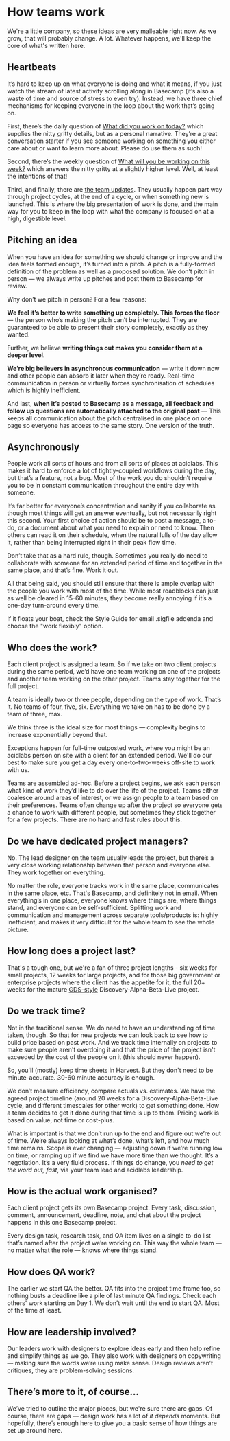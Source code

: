 # How teams work

We're a little company, so these ideas are very malleable right now. As we grow, that will probably change. A lot. Whatever happens, we'll keep the core of what's written here.

## Heartbeats

It’s hard to keep up on what everyone is doing and what it means, if you just watch the stream of latest activity scrolling along in Basecamp (it’s also a waste of time and source of stress to even try). Instead, we have three chief mechanisms for keeping everyone in the loop about the work that’s going on.

First, there’s the daily question of [What did you work on today?](https://3.basecamp.com/3094635/buckets/2664071/questions/382188376) which supplies the nitty gritty details, but as a personal narrative. They’re a great conversation starter if you see someone working on something you either care about or want to learn more about. Please do use them as such!

Second, there’s the weekly question of [What will you be working on this week?](https://3.basecamp.com/3094635/buckets/2664071/questions/382188377) which answers the nitty gritty at a slightly higher level. Well, at least the intentions of that!

Third, and finally, there are [the team updates](https://3.basecamp.com/3094635/buckets/3601450/message_boards/503499872). They usually happen part way through project cycles, at the end of a cycle, or when something new is launched. This is where the big presentation of work is done, and the main way for you to keep in the loop with what the company is focused on at a high, digestible level.

## Pitching an idea

When you have an idea for something we should change or improve and the idea feels formed enough, it’s turned into a pitch. A pitch is a fully-formed definition of the problem as well as a proposed solution. We don’t pitch in person — we always write up pitches and post them to Basecamp for review.

Why don’t we pitch in person? For a few reasons:

__We feel it’s better to write something up completely. This forces the floor__ — the person who’s making the pitch can’t be interrupted. They are guaranteed to be able to present their story completely, exactly as they wanted.

Further, we believe __writing things out makes you consider them at a deeper level__.

__We’re big believers in asynchronous communication__ — write it down now and other people can absorb it later when they’re ready. Real-time communication in person or virtually forces synchronisation of schedules which is highly inefficient.

And last, __when it’s posted to Basecamp as a message, all feedback and follow up questions are automatically attached to the original post__ — This keeps all communication about the pitch centralised in one place on one page so everyone has access to the same story. One version of the truth.

## Asynchronously

People work all sorts of hours and from all sorts of places at acidlabs. This makes it hard to enforce a lot of tightly-coupled workflows during the day, but that’s a feature, not a bug. Most of the work you do shouldn’t require you to be in constant communication throughout the entire day with someone.

It’s far better for everyone’s concentration and sanity if you collaborate as though most things will get an answer eventually, but not necessarily right this second. Your first choice of action should be to post a message, a to-do, or a document about what you need to explain or need to know. Then others can read it on their schedule, when the natural lulls of the day allow it, rather than being interrupted right in their peak flow time.

Don’t take that as a hard rule, though. Sometimes you really do need to collaborate with someone for an extended period of time and together in the same place, and that’s fine. Work it out.

All that being said, you should still ensure that there is ample overlap with the people you work with most of the time. While most roadblocks can just as well be cleared in 15-60 minutes, they become really annoying if it’s a one-day turn-around every time.

If it floats your boat, check the Style Guide for email .sigfile addenda and choose the "work flexibly" option.

## Who does the work?

Each client project is assigned a team. So if we take on two client projects during the same period, we’d have one team working on one of the projects and another team working on the other project. Teams stay together for the full project.

A team is ideally two or three people, depending on the type of work. That’s it. No teams of four, five, six. Everything we take on has to be done by a team of three, max.

We think three is the ideal size for most things — complexity begins to increase exponentially beyond that.

Exceptions happen for full-time outposted work, where you might be an acidlabs person on site with a client for an extended period. We'll do our best to make sure you get a day every one-to-two-weeks off-site to work with us.

Teams are assembled ad-hoc. Before a project begins, we ask each person what kind of work they’d like to do over the life of the project. Teams either coalesce around areas of interest, or we assign people to a team based on their preferences. Teams often change up after the project so everyone gets a chance to work with different people, but sometimes they stick together for a few projects. There are no hard and fast rules about this.

## Do we have dedicated project managers?

No. The lead designer on the team usually leads the project, but there’s a very close working relationship between that person and everyone else. They work together on everything.

No matter the role, everyone tracks work in the same place, communicates in the same place, etc. That's Basecamp, and definitely not in email. When everything’s in one place, everyone knows where things are, where things stand, and everyone can be self-sufficient. Splitting work and communication and management across separate tools/products is:
highly inefficient, and makes it very difficult for the whole team to see the whole picture.

## How long does a project last?

That's a tough one, but we're a fan of three project lengths - six weeks for small projects, 12 weeks for large projects, and for those big government or enterprise projects where the client has the appetite for it, the full 20+ weeks for the mature [GDS-style](https://www.gov.uk/service-manual) Discovery-Alpha-Beta-Live project.

## Do we track time?

Not in the traditional sense. We do need to have an understanding of time taken, though. So that for new projects we can look back to see how to build price based on past work. And we track time internally on projects to make sure people aren't overdoing it and that the price of the project isn't exceeded by the cost of the people on it (this should never happen).

So, you'll (mostly) keep time sheets in Harvest. But they don't need to be minute-accurate. 30-60 minute accuracy is enough.

We don’t measure efficiency, compare actuals vs. estimates. We have the agreed project timeline (around 20 weeks for a Discovery-Alpha-Beta-Live cycle, and different timescales for other work) to get something done. How a team decides to get it done during that time is up to them. Pricing work is based on value, not time or cost-plus.

What is important is that we don’t run up to the end and figure out we’re out of time. We’re always looking at what’s done, what’s left, and how much time remains. Scope is ever changing — adjusting down if we’re running low on time, or ramping up if we find we have more time than we thought. It’s a negotiation. It’s a very fluid process. If things do change, you _need to get the word out, fast_, via your team lead and acidlabs leadership.

## How is the actual work organised?

Each client project gets its own Basecamp project. Every task, discussion, comment, announcement, deadline, note, and chat about the project happens in this one Basecamp project.

Every design task, research task, and QA item lives on a single to-do list that’s named after the project we’re working on. This way the whole team — no matter what the role — knows where things stand.

## How does QA work?

The earlier we start QA the better. QA fits into the project time frame too, so nothing busts a deadline like a pile of last minute QA findings. Check each others' work starting on Day 1. We don’t wait until the end to start QA. Most of the time at least.

## How are leadership involved?

Our leaders work with designers to explore ideas early and then help refine and simplify things as we go. They also work with designers on copywriting — making sure the words we’re using make sense. Design reviews aren’t critiques, they are problem-solving sessions.

## There’s more to it, of course…

We’ve tried to outline the major pieces, but we're sure there are gaps. Of course, there are gaps — design work has a lot of _it depends_ moments. But hopefully, there’s enough here to give you a basic sense of how things are set up around here.
